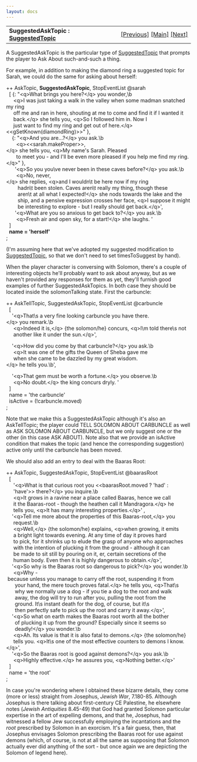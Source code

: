 ```yaml
---
layout: docs
---
```

<table width="100%" data-border="0" data-cellspacing="0"
data-cellpadding="3" data-bgcolor="#C0C0C0">
<colgroup>
<col style="width: 50%" />
<col style="width: 50%" />
</colgroup>
<tbody>
<tr>
<td style="text-align: left;"><strong>SuggestedAskTopic : <a
href="suggestedtopic.html">SuggestedTopic</a><br />
</strong></td>
<td style="text-align: right;"><a
href="suggestedtopic.html">[Previous]</a> <a
href="generalintroduction.html">[Main]</a> <a
href="suggestedtelltopic.html">[Next]</a></td>
</tr>
</tbody>
</table>

  
A SuggestedAskTopic is the particular type of
[SuggestedTopic](suggestedtopic.html) that prompts the player to Ask
About such-and-such a thing.  
  
For example, in addition to making the diamond ring a suggested topic
for Sarah, we could do the same for asking about herself:  
  
++ AskTopic, **SuggestedAskTopic**, StopEventList @sarah  
  \[ {: "\<q\>What brings you here?\</q\> you wonder,\b  
     \<q\>I was just taking a walk in the valley when some madman snatched my ring  
     off me and ran in here, shouting at me to come and find it if I wanted it  
     back.\</q\> she tells you, \<q\>So I followed him in. Now I  
     just want to find my ring and get out of here.\</q\>\<\<gSetKnown(diamondRing)\>\>" },  
    {: "\<q\>And you are...?\</q\> you ask.\b  
       \<q\>\<\<sarah.makeProper\>\>,\</q\> she tells you, \<q\>My name's Sarah. Pleased  
       to meet you - and I'll be even more pleased if you help me find my ring.\</q\>" },  
      '\<q\>So you you\\ve never been in these caves before?\</q\> you ask.\b  
       \<q\>No, never,\</q\> she replies, \<q\>and I wouldn\\t be here now if my ring  
        hadn\\t been stolen. Caves aren\\t really my thing, though these  
        aren\\t at all what I expected!\</q\> she nods towards the lake and the  
        ship, and a pensive expression crosses her face, \<q\>I suppose it might  
        be interesting to explore - but I really should get back.\</q\>',  
      '\<q\>What are you so anxious to get back to?\</q\> you ask.\b  
       \<q\>Fresh air and open sky, for a start!\</q\> she laughs. '                
  \]       
  **name = 'herself'**  
;  
  
(I'm assuming here that we've adopted my suggested modification to
[SuggestedTopic](suggestedtopic.html), so that we don't need to set
timesToSuggest by hand).  
  
When the player character is conversing with Solomon, there's a couple
of interesting objects he'll probably want to ask about anyway, but as
we haven't provided any responses for them as yet, they'll furnish good
examples of further SuggestedAskTopics. In both case they should be
located inside the solomonTalking state. First the carbuncle:  
  
++ AskTellTopic, SuggestedAskTopic, StopEventList @carbuncle  
  \[  
    '\<q\>That\\s a very fine looking carbuncle you have there.\</q\> you remark.\b  
     \<q\>Indeed it is,\</q\> {the solomon/he} concurs, \<q\>I\\m told there\\s not  
     another like it under the sun.\</q\>',  
  
    '\<q\>How did you come by that carbuncle?\</q\> you ask.\b  
     \<q\>It was one of the gifts the Queen of Sheba gave me   
     when she came to be dazzled by my great wisdom.\</q\> he tells you.\b',      
  
    '\<q\>That gem must be worth a fortune.\</q\> you observe.\b  
     \<q\>No doubt.\</q\> the king concurs dryly. '        
  \]  
  name = 'the carbuncle'  
  isActive = (!carbuncle.moved)  
;  
  
Note that we make this a SuggestedAskTopic although it's also an
AskTellTopic; the player could TELL SOLOMON ABOUT CARBUNCLE as well as
ASK SOLOMON ABOUT CARBUNCLE, but we only suggest one or the other (in
this case ASK ABOUT). Note also that we provide an isActive condition
that makes the topic (and hence the corresponding suggestion) active
only until the carbuncle has been moved.  
  
We should also add an entry to deal with the Baaras Root:  
  
++ AskTopic, SuggestedAskTopic, StopEventList @baarasRoot  
  \[  
     '\<q\>What is that curious root you \<\<baarasRoot.moved ? 'had' :  
     'have'\>\> there?\</q\> you inquire.\b  
     \<q\>It grows in a ravine near a place called Baaras, hence we call  
     it the Baaras-root - though the heathen call it Mandragora.\</q\> he  
     tells you, \<q\>It has many interesting properties.\</q\>' ,  
    '\<q\>Tell me more about the properties of this Baaras-root,\</q\> you   
     request.\b  
     \<q\>Well,\</q\> {the solomon/he} explains, \<q\>when growing, it emits  
     a bright light towards evening. At any time of day it proves hard  
     to pick, for it shrinks up to elude the grasp of anyone who approaches  
     with the intention of plucking it from the ground - although it can  
     be made to sit still by pouring on it, er, certain secretions of the  
     human body. Even then it is highly dangerous to obtain.\</q\>',  
    '\<q\>So why is the Baaras root so dangerous to pick?\</q\> you wonder.\b  
     \<q\>Why - because unless you manage to carry off the root, suspending it from  
      your hand, the mere touch proves fatal.\</q\> he tells you, \<q\>That\\s  
      why we normally use a dog - if you tie a dog to the root and walk  
      away, the dog will try to run after you, pulling the root from the  
      ground. It\\s instant death for the dog, of course, but it\\s  
      then perfectly safe to pick up the root and carry it away.\</q\>',  
    '\<q\>So what on earth makes the Baaras root worth all the bother  
      of plucking it up from the ground? Especially since it seems so  
      deadly!\</q\> you wonder.\b  
     \<q\>Ah. Its value is that it is also fatal to demons.\</q\> {the solomon/he}  
     tells you. \<q\>It\\s one of the most effective counters to demons I know.\</q\>',   
    '\<q\>So the Baaras root is good against demons?\</q\> you ask.\b  
     \<q\>Highly effective.\</q\> he assures you, \<q\>Nothing better.\</q\>'   
  \]  
  name = 'the root'  
;  
  
In case you're wondering where I obtained these bizarre details, they
come (more or less) straight from Josephus, *Jewish War*, 7.180-85.
Although Josephus is there talking about first-century CE Palestine, he
elsewhere notes (*Jewish Antiquities* 8.45-49) that God had granted
Solomon particular expertise in the art of expelling demons, and that
he, Josephus, had witnessed a fellow Jew successfully employing the
incantations and the *root* prescribed by Solomon in an exorcism. It's a
fair guess, then, that Josephus envisages Solomon prescribing the Baaras
root for use against demons (which, of course, is not at all the same as
supposing that Solomon actually ever did anything of the sort - but once
again we are depicting the Solomon of legend here).  
